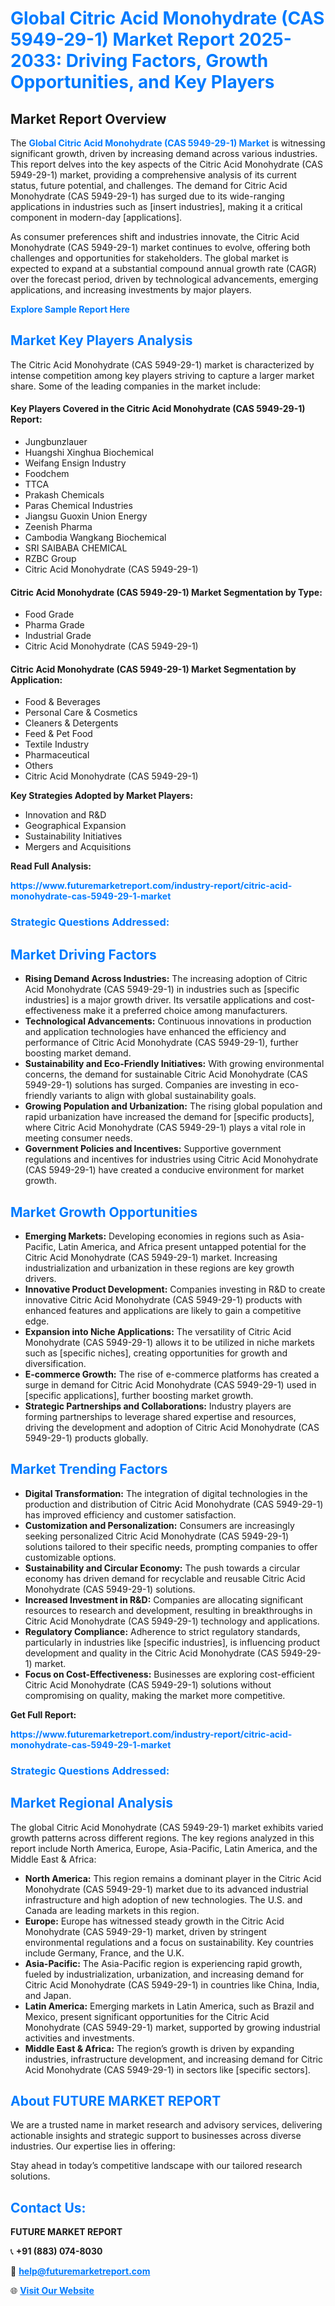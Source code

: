 <h1 style="color: #007BFF;">Global Citric Acid Monohydrate (CAS 5949-29-1) Market Report 2025-2033: Driving Factors, Growth Opportunities, and Key Players</h1>

<section id="overview">
<h2>Market Report Overview</h2>
<p>The <a href="https://www.futuremarketreport.com/industry-report/citric-acid-monohydrate-cas-5949-29-1-market" style="color: #007BFF; text-decoration: none;"><strong>Global Citric Acid Monohydrate (CAS 5949-29-1) Market</strong></a> is witnessing significant growth, driven by increasing demand across various industries. This report delves into the key aspects of the Citric Acid Monohydrate (CAS 5949-29-1) market, providing a comprehensive analysis of its current status, future potential, and challenges. The demand for Citric Acid Monohydrate (CAS 5949-29-1) has surged due to its wide-ranging applications in industries such as [insert industries], making it a critical component in modern-day [applications].</p>
<p>As consumer preferences shift and industries innovate, the Citric Acid Monohydrate (CAS 5949-29-1) market continues to evolve, offering both challenges and opportunities for stakeholders. The global market is expected to expand at a substantial compound annual growth rate (CAGR) over the forecast period, driven by technological advancements, emerging applications, and increasing investments by major players.</p>
</section>

<section id="overview">
<p><a href="https://www.futuremarketreport.com/request-sample/reportId=107941" style="color: #007BFF; text-decoration: none;"><strong>Explore Sample Report Here</strong></a></p>
</section>

<section id="key-players">
<h2 style="color: #007BFF;">Market Key Players Analysis</h2>
<p>The Citric Acid Monohydrate (CAS 5949-29-1) market is characterized by intense competition among key players striving to capture a larger market share. Some of the leading companies in the market include:</p>
<h4>Key Players Covered in the Citric Acid Monohydrate (CAS 5949-29-1) Report:</h4>
<ul><li>Jungbunzlauer</li><li>Huangshi Xinghua Biochemical</li><li>Weifang Ensign Industry</li><li>Foodchem</li><li>TTCA</li><li>Prakash Chemicals</li><li>Paras Chemical Industries</li><li>Jiangsu Guoxin Union Energy</li><li>Zeenish Pharma</li><li>Cambodia Wangkang Biochemical</li><li>SRI SAIBABA CHEMICAL</li><li>RZBC Group</li><li>Citric Acid Monohydrate (CAS 5949-29-1)</li></ul>
<h4>Citric Acid Monohydrate (CAS 5949-29-1) Market Segmentation by Type:</h4>
<ul><li>Food Grade</li><li>Pharma Grade</li><li>Industrial Grade</li><li>Citric Acid Monohydrate (CAS 5949-29-1)</li></ul>

<h4>Citric Acid Monohydrate (CAS 5949-29-1) Market Segmentation by Application:</h4>
<ul><li>Food &amp; Beverages</li><li>Personal Care &amp; Cosmetics</li><li>Cleaners &amp; Detergents</li><li>Feed &amp; Pet Food</li><li>Textile Industry</li><li>Pharmaceutical</li><li>Others</li><li>Citric Acid Monohydrate (CAS 5949-29-1)</li></ul>
<p><strong>Key Strategies Adopted by Market Players:</strong></p>
<ul>
<li>Innovation and R&D</li>
<li>Geographical Expansion</li>
<li>Sustainability Initiatives</li>
<li>Mergers and Acquisitions</li>
</ul>
</section>

<section>
<p><strong>Read Full Analysis: </strong></p><a href="https://www.futuremarketreport.com/industry-report/citric-acid-monohydrate-cas-5949-29-1-market" style="color: #007BFF; text-decoration: none;"><strong>https://www.futuremarketreport.com/industry-report/citric-acid-monohydrate-cas-5949-29-1-market</strong></a>
<h3 style="color: #007BFF;">Strategic Questions Addressed:</h3>
</section>

<section id="driving-factors">
<h2 style="color: #007BFF;">Market Driving Factors</h2>
<ul>
<li><strong>Rising Demand Across Industries:</strong> The increasing adoption of Citric Acid Monohydrate (CAS 5949-29-1) in industries such as [specific industries] is a major growth driver. Its versatile applications and cost-effectiveness make it a preferred choice among manufacturers.</li>
<li><strong>Technological Advancements:</strong> Continuous innovations in production and application technologies have enhanced the efficiency and performance of Citric Acid Monohydrate (CAS 5949-29-1), further boosting market demand.</li>
<li><strong>Sustainability and Eco-Friendly Initiatives:</strong> With growing environmental concerns, the demand for sustainable Citric Acid Monohydrate (CAS 5949-29-1) solutions has surged. Companies are investing in eco-friendly variants to align with global sustainability goals.</li>
<li><strong>Growing Population and Urbanization:</strong> The rising global population and rapid urbanization have increased the demand for [specific products], where Citric Acid Monohydrate (CAS 5949-29-1) plays a vital role in meeting consumer needs.</li>
<li><strong>Government Policies and Incentives:</strong> Supportive government regulations and incentives for industries using Citric Acid Monohydrate (CAS 5949-29-1) have created a conducive environment for market growth.</li>
</ul>
</section>

<section id="growth-opportunities">
<h2 style="color: #007BFF;">Market Growth Opportunities</h2>
<ul>
<li><strong>Emerging Markets:</strong> Developing economies in regions such as Asia-Pacific, Latin America, and Africa present untapped potential for the Citric Acid Monohydrate (CAS 5949-29-1) market. Increasing industrialization and urbanization in these regions are key growth drivers.</li>
<li><strong>Innovative Product Development:</strong> Companies investing in R&D to create innovative Citric Acid Monohydrate (CAS 5949-29-1) products with enhanced features and applications are likely to gain a competitive edge.</li>
<li><strong>Expansion into Niche Applications:</strong> The versatility of Citric Acid Monohydrate (CAS 5949-29-1) allows it to be utilized in niche markets such as [specific niches], creating opportunities for growth and diversification.</li>
<li><strong>E-commerce Growth:</strong> The rise of e-commerce platforms has created a surge in demand for Citric Acid Monohydrate (CAS 5949-29-1) used in [specific applications], further boosting market growth.</li>
<li><strong>Strategic Partnerships and Collaborations:</strong> Industry players are forming partnerships to leverage shared expertise and resources, driving the development and adoption of Citric Acid Monohydrate (CAS 5949-29-1) products globally.</li>
</ul>
</section>

<section id="trending-factors">
<h2 style="color: #007BFF;">Market Trending Factors</h2>
<ul>
<li><strong>Digital Transformation:</strong> The integration of digital technologies in the production and distribution of Citric Acid Monohydrate (CAS 5949-29-1) has improved efficiency and customer satisfaction.</li>
<li><strong>Customization and Personalization:</strong> Consumers are increasingly seeking personalized Citric Acid Monohydrate (CAS 5949-29-1) solutions tailored to their specific needs, prompting companies to offer customizable options.</li>
<li><strong>Sustainability and Circular Economy:</strong> The push towards a circular economy has driven demand for recyclable and reusable Citric Acid Monohydrate (CAS 5949-29-1) solutions.</li>
<li><strong>Increased Investment in R&D:</strong> Companies are allocating significant resources to research and development, resulting in breakthroughs in Citric Acid Monohydrate (CAS 5949-29-1) technology and applications.</li>
<li><strong>Regulatory Compliance:</strong> Adherence to strict regulatory standards, particularly in industries like [specific industries], is influencing product development and quality in the Citric Acid Monohydrate (CAS 5949-29-1) market.</li>
<li><strong>Focus on Cost-Effectiveness:</strong> Businesses are exploring cost-efficient Citric Acid Monohydrate (CAS 5949-29-1) solutions without compromising on quality, making the market more competitive.</li>
</ul>
</section>

<section>
<p><strong>Get Full Report: </strong></p><a href="https://www.futuremarketreport.com/industry-report/citric-acid-monohydrate-cas-5949-29-1-market" style="color: #007BFF; text-decoration: none;"><strong>https://www.futuremarketreport.com/industry-report/citric-acid-monohydrate-cas-5949-29-1-market</strong></a>
<h3 style="color: #007BFF;">Strategic Questions Addressed:</h3>
</section>


<section id="regional-analysis">
<h2 style="color: #007BFF;">Market Regional Analysis</h2>
<p>The global Citric Acid Monohydrate (CAS 5949-29-1) market exhibits varied growth patterns across different regions. The key regions analyzed in this report include North America, Europe, Asia-Pacific, Latin America, and the Middle East & Africa:</p>
<ul>
<li><strong>North America:</strong> This region remains a dominant player in the Citric Acid Monohydrate (CAS 5949-29-1) market due to its advanced industrial infrastructure and high adoption of new technologies. The U.S. and Canada are leading markets in this region.</li>
<li><strong>Europe:</strong> Europe has witnessed steady growth in the Citric Acid Monohydrate (CAS 5949-29-1) market, driven by stringent environmental regulations and a focus on sustainability. Key countries include Germany, France, and the U.K.</li>
<li><strong>Asia-Pacific:</strong> The Asia-Pacific region is experiencing rapid growth, fueled by industrialization, urbanization, and increasing demand for Citric Acid Monohydrate (CAS 5949-29-1) in countries like China, India, and Japan.</li>
<li><strong>Latin America:</strong> Emerging markets in Latin America, such as Brazil and Mexico, present significant opportunities for the Citric Acid Monohydrate (CAS 5949-29-1) market, supported by growing industrial activities and investments.</li>
<li><strong>Middle East & Africa:</strong> The region’s growth is driven by expanding industries, infrastructure development, and increasing demand for Citric Acid Monohydrate (CAS 5949-29-1) in sectors like [specific sectors].</li>
</ul>
</section>

<footer>
<h2 style="color: #007BFF;">About FUTURE MARKET REPORT</h2>
<p>We are a trusted name in market research and advisory services, delivering actionable insights and strategic support to businesses across diverse industries. Our expertise lies in offering:</p>

<p>Stay ahead in today’s competitive landscape with our tailored research solutions.</p>

<h2 style="color: #007BFF;">Contact Us:</h2>
<p><strong>FUTURE MARKET REPORT</strong></p>
<p>📞 <strong>+91 (883) 074-8030</strong></p>
<p>📧 <strong><a href="mailto:help@futuremarketreport.com" style="color: #007BFF;">help@futuremarketreport.com</a></strong></p>
<p>🌐 <strong><a href="https://www.futuremarketreport.com/" style="color: #007BFF;">Visit Our Website</a></strong></p>
</footer>